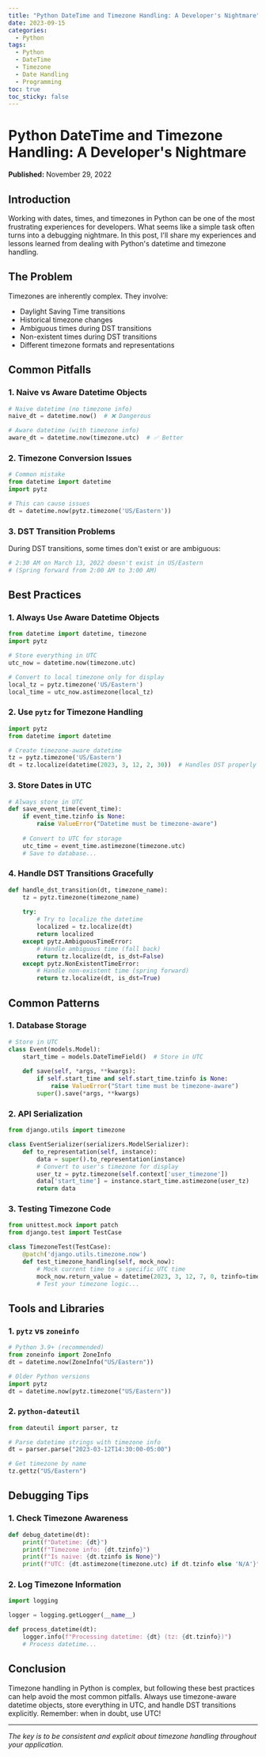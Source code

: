 ```yaml
---
title: "Python DateTime and Timezone Handling: A Developer's Nightmare"
date: 2023-09-15
categories:
  - Python
tags:
  - Python
  - DateTime
  - Timezone
  - Date Handling
  - Programming
toc: true
toc_sticky: false
---
```


# Python DateTime and Timezone Handling: A Developer's Nightmare

**Published:** November 29, 2022

## Introduction

Working with dates, times, and timezones in Python can be one of the most frustrating experiences for developers. What seems like a simple task often turns into a debugging nightmare. In this post, I'll share my experiences and lessons learned from dealing with Python's datetime and timezone handling.

## The Problem

Timezones are inherently complex. They involve:
- Daylight Saving Time transitions
- Historical timezone changes
- Ambiguous times during DST transitions
- Non-existent times during DST transitions
- Different timezone formats and representations

## Common Pitfalls

### 1. Naive vs Aware Datetime Objects

```python
# Naive datetime (no timezone info)
naive_dt = datetime.now()  # ❌ Dangerous

# Aware datetime (with timezone info)
aware_dt = datetime.now(timezone.utc)  # ✅ Better
```

### 2. Timezone Conversion Issues

```python
# Common mistake
from datetime import datetime
import pytz

# This can cause issues
dt = datetime.now(pytz.timezone('US/Eastern'))
```

### 3. DST Transition Problems

During DST transitions, some times don't exist or are ambiguous:

```python
# 2:30 AM on March 13, 2022 doesn't exist in US/Eastern
# (Spring forward from 2:00 AM to 3:00 AM)
```

## Best Practices

### 1. Always Use Aware Datetime Objects

```python
from datetime import datetime, timezone
import pytz

# Store everything in UTC
utc_now = datetime.now(timezone.utc)

# Convert to local timezone only for display
local_tz = pytz.timezone('US/Eastern')
local_time = utc_now.astimezone(local_tz)
```

### 2. Use `pytz` for Timezone Handling

```python
import pytz
from datetime import datetime

# Create timezone-aware datetime
tz = pytz.timezone('US/Eastern')
dt = tz.localize(datetime(2023, 3, 12, 2, 30))  # Handles DST properly
```

### 3. Store Dates in UTC

```python
# Always store in UTC
def save_event_time(event_time):
    if event_time.tzinfo is None:
        raise ValueError("Datetime must be timezone-aware")
    
    # Convert to UTC for storage
    utc_time = event_time.astimezone(timezone.utc)
    # Save to database...
```

### 4. Handle DST Transitions Gracefully

```python
def handle_dst_transition(dt, timezone_name):
    tz = pytz.timezone(timezone_name)
    
    try:
        # Try to localize the datetime
        localized = tz.localize(dt)
        return localized
    except pytz.AmbiguousTimeError:
        # Handle ambiguous time (fall back)
        return tz.localize(dt, is_dst=False)
    except pytz.NonExistentTimeError:
        # Handle non-existent time (spring forward)
        return tz.localize(dt, is_dst=True)
```

## Common Patterns

### 1. Database Storage

```python
# Store in UTC
class Event(models.Model):
    start_time = models.DateTimeField()  # Store in UTC
    
    def save(self, *args, **kwargs):
        if self.start_time and self.start_time.tzinfo is None:
            raise ValueError("Start time must be timezone-aware")
        super().save(*args, **kwargs)
```

### 2. API Serialization

```python
from django.utils import timezone

class EventSerializer(serializers.ModelSerializer):
    def to_representation(self, instance):
        data = super().to_representation(instance)
        # Convert to user's timezone for display
        user_tz = pytz.timezone(self.context['user_timezone'])
        data['start_time'] = instance.start_time.astimezone(user_tz)
        return data
```

### 3. Testing Timezone Code

```python
from unittest.mock import patch
from django.test import TestCase

class TimezoneTest(TestCase):
    @patch('django.utils.timezone.now')
    def test_timezone_handling(self, mock_now):
        # Mock current time to a specific UTC time
        mock_now.return_value = datetime(2023, 3, 12, 7, 0, tzinfo=timezone.utc)
        # Test your timezone logic...
```

## Tools and Libraries

### 1. `pytz` vs `zoneinfo`

```python
# Python 3.9+ (recommended)
from zoneinfo import ZoneInfo
dt = datetime.now(ZoneInfo("US/Eastern"))

# Older Python versions
import pytz
dt = datetime.now(pytz.timezone("US/Eastern"))
```

### 2. `python-dateutil`

```python
from dateutil import parser, tz

# Parse datetime strings with timezone info
dt = parser.parse("2023-03-12T14:30:00-05:00")

# Get timezone by name
tz.gettz("US/Eastern")
```

## Debugging Tips

### 1. Check Timezone Awareness

```python
def debug_datetime(dt):
    print(f"Datetime: {dt}")
    print(f"Timezone info: {dt.tzinfo}")
    print(f"Is naive: {dt.tzinfo is None}")
    print(f"UTC: {dt.astimezone(timezone.utc) if dt.tzinfo else 'N/A'}")
```

### 2. Log Timezone Information

```python
import logging

logger = logging.getLogger(__name__)

def process_datetime(dt):
    logger.info(f"Processing datetime: {dt} (tz: {dt.tzinfo})")
    # Process datetime...
```

## Conclusion

Timezone handling in Python is complex, but following these best practices can help avoid the most common pitfalls. Always use timezone-aware datetime objects, store everything in UTC, and handle DST transitions explicitly. Remember: when in doubt, use UTC!

---

*The key is to be consistent and explicit about timezone handling throughout your application.*
